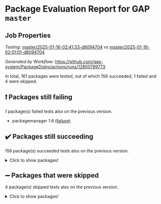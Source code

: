 # Package Evaluation Report for GAP `master`

## Job Properties

*Testing:* [master/2025-01-16-02:41:33-d8094704](https://github.com/gap-system/PackageDistro/blob/data/reports/master/2025-01-16-02:41:33-d8094704) vs [master/2025-01-16-02:01:01-d8094704](https://github.com/gap-system/PackageDistro/blob/data/reports/master/2025-01-16-02:01:01-d8094704)

*Generated by Workflow:* https://github.com/gap-system/PackageDistro/actions/runs/12800799773

In total, 161 packages were tested, out of which 156 succeeded, 1 failed and 4 were skipped.

## :exclamation: Packages still failing

1 package(s) failed tests also on the previous version.
- packagemanager 1.6 [(failure)](https://github.com/gap-system/PackageDistro/actions/runs/12800799773/job/35689517593)

## :heavy_check_mark: Packages still succeeding

156 package(s) succeeded tests also on the previous version.
<details><summary>Click to show packages!</summary>

- 4ti2interface 2024.11-01 [(success)](https://github.com/gap-system/PackageDistro/actions/runs/12800799773/job/35689493170)
- ace 5.6.2 [(success)](https://github.com/gap-system/PackageDistro/actions/runs/12800799773/job/35689493395)
- aclib 1.3.2 [(success)](https://github.com/gap-system/PackageDistro/actions/runs/12800799773/job/35689493536)
- agt 0.3.1 [(success)](https://github.com/gap-system/PackageDistro/actions/runs/12800799773/job/35689493684)
- alnuth 3.2.1 [(success)](https://github.com/gap-system/PackageDistro/actions/runs/12800799773/job/35689493839)
- anupq 3.3.1 [(success)](https://github.com/gap-system/PackageDistro/actions/runs/12800799773/job/35689494010)
- atlasrep 2.1.9 [(success)](https://github.com/gap-system/PackageDistro/actions/runs/12800799773/job/35689494117)
- autodoc 2023.06.19 [(success)](https://github.com/gap-system/PackageDistro/actions/runs/12800799773/job/35689494255)
- automata 1.16 [(success)](https://github.com/gap-system/PackageDistro/actions/runs/12800799773/job/35689494395)
- automgrp 1.3.3 [(success)](https://github.com/gap-system/PackageDistro/actions/runs/12800799773/job/35689498208)
- autpgrp 1.11 [(success)](https://github.com/gap-system/PackageDistro/actions/runs/12800799773/job/35689498538)
- cap 2025.01-01 [(success)](https://github.com/gap-system/PackageDistro/actions/runs/12800799773/job/35689498825)
- caratinterface 2.3.7 [(success)](https://github.com/gap-system/PackageDistro/actions/runs/12800799773/job/35689499837)
- cddinterface 2024.09.02 [(success)](https://github.com/gap-system/PackageDistro/actions/runs/12800799773/job/35689501319)
- circle 1.6.6 [(success)](https://github.com/gap-system/PackageDistro/actions/runs/12800799773/job/35689501494)
- classicpres 1.22 [(success)](https://github.com/gap-system/PackageDistro/actions/runs/12800799773/job/35689501747)
- cohomolo 1.6.11 [(success)](https://github.com/gap-system/PackageDistro/actions/runs/12800799773/job/35689501984)
- congruence 1.2.7 [(success)](https://github.com/gap-system/PackageDistro/actions/runs/12800799773/job/35689502215)
- corefreesub 0.6 [(success)](https://github.com/gap-system/PackageDistro/actions/runs/12800799773/job/35689502363)
- corelg 1.57 [(success)](https://github.com/gap-system/PackageDistro/actions/runs/12800799773/job/35689502594)
- crime 1.6 [(success)](https://github.com/gap-system/PackageDistro/actions/runs/12800799773/job/35689502828)
- crisp 1.4.6 [(success)](https://github.com/gap-system/PackageDistro/actions/runs/12800799773/job/35689503030)
- crypting 0.10.5 [(success)](https://github.com/gap-system/PackageDistro/actions/runs/12800799773/job/35689503258)
- cryst 4.1.27 [(success)](https://github.com/gap-system/PackageDistro/actions/runs/12800799773/job/35689503440)
- crystcat 1.1.10 [(success)](https://github.com/gap-system/PackageDistro/actions/runs/12800799773/job/35689503625)
- ctbllib 1.3.9 [(success)](https://github.com/gap-system/PackageDistro/actions/runs/12800799773/job/35689503836)
- cubefree 1.20 [(success)](https://github.com/gap-system/PackageDistro/actions/runs/12800799773/job/35689504134)
- curlinterface 2.4.0 [(success)](https://github.com/gap-system/PackageDistro/actions/runs/12800799773/job/35689504344)
- cvec 2.8.3 [(success)](https://github.com/gap-system/PackageDistro/actions/runs/12800799773/job/35689504537)
- datastructures 0.3.1 [(success)](https://github.com/gap-system/PackageDistro/actions/runs/12800799773/job/35689504746)
- deepthought 1.0.8 [(success)](https://github.com/gap-system/PackageDistro/actions/runs/12800799773/job/35689504924)
- design 1.8.2 [(success)](https://github.com/gap-system/PackageDistro/actions/runs/12800799773/job/35689505110)
- difsets 2.3.1 [(success)](https://github.com/gap-system/PackageDistro/actions/runs/12800799773/job/35689505358)
- digraphs 1.9.0 [(success)](https://github.com/gap-system/PackageDistro/actions/runs/12800799773/job/35689505525)
- edim 1.3.8 [(success)](https://github.com/gap-system/PackageDistro/actions/runs/12800799773/job/35689505702)
- example 4.4.0 [(success)](https://github.com/gap-system/PackageDistro/actions/runs/12800799773/job/35689505956)
- examplesforhomalg 2023.10-01 [(success)](https://github.com/gap-system/PackageDistro/actions/runs/12800799773/job/35689506146)
- factint 1.6.3 [(success)](https://github.com/gap-system/PackageDistro/actions/runs/12800799773/job/35689506349)
- ferret 1.0.14 [(success)](https://github.com/gap-system/PackageDistro/actions/runs/12800799773/job/35689506574)
- fga 1.5.0 [(success)](https://github.com/gap-system/PackageDistro/actions/runs/12800799773/job/35689506744)
- fining 1.5.6 [(success)](https://github.com/gap-system/PackageDistro/actions/runs/12800799773/job/35689506964)
- float 1.0.5 [(success)](https://github.com/gap-system/PackageDistro/actions/runs/12800799773/job/35689507149)
- format 1.4.4 [(success)](https://github.com/gap-system/PackageDistro/actions/runs/12800799773/job/35689507305)
- forms 1.2.12 [(success)](https://github.com/gap-system/PackageDistro/actions/runs/12800799773/job/35689507555)
- fplsa 1.2.6 [(success)](https://github.com/gap-system/PackageDistro/actions/runs/12800799773/job/35689507771)
- fr 2.4.13 [(success)](https://github.com/gap-system/PackageDistro/actions/runs/12800799773/job/35689508081)
- francy 2.0.3 [(success)](https://github.com/gap-system/PackageDistro/actions/runs/12800799773/job/35689508265)
- fwtree 1.3 [(success)](https://github.com/gap-system/PackageDistro/actions/runs/12800799773/job/35689508458)
- gapdoc 1.6.7 [(success)](https://github.com/gap-system/PackageDistro/actions/runs/12800799773/job/35689508734)
- gauss 2024.11-01 [(success)](https://github.com/gap-system/PackageDistro/actions/runs/12800799773/job/35689508888)
- gaussforhomalg 2024.08-01 [(success)](https://github.com/gap-system/PackageDistro/actions/runs/12800799773/job/35689509094)
- gbnp 1.1.0 [(success)](https://github.com/gap-system/PackageDistro/actions/runs/12800799773/job/35689509246)
- generalizedmorphismsforcap 2024.09-03 [(success)](https://github.com/gap-system/PackageDistro/actions/runs/12800799773/job/35689509401)
- genss 1.6.9 [(success)](https://github.com/gap-system/PackageDistro/actions/runs/12800799773/job/35689509571)
- gradedmodules 2024.12-01 [(success)](https://github.com/gap-system/PackageDistro/actions/runs/12800799773/job/35689509758)
- gradedringforhomalg 2024.07-01 [(success)](https://github.com/gap-system/PackageDistro/actions/runs/12800799773/job/35689509936)
- grape 4.9.2 [(success)](https://github.com/gap-system/PackageDistro/actions/runs/12800799773/job/35689510146)
- groupoids 1.76 [(success)](https://github.com/gap-system/PackageDistro/actions/runs/12800799773/job/35689510300)
- grpconst 2.6.5 [(success)](https://github.com/gap-system/PackageDistro/actions/runs/12800799773/job/35689510433)
- guarana 0.96.3 [(success)](https://github.com/gap-system/PackageDistro/actions/runs/12800799773/job/35689510650)
- guava 3.19 [(success)](https://github.com/gap-system/PackageDistro/actions/runs/12800799773/job/35689510817)
- hap 1.66 [(success)](https://github.com/gap-system/PackageDistro/actions/runs/12800799773/job/35689510989)
- hapcryst 0.1.15 [(success)](https://github.com/gap-system/PackageDistro/actions/runs/12800799773/job/35689511139)
- hecke 1.5.4 [(success)](https://github.com/gap-system/PackageDistro/actions/runs/12800799773/job/35689511292)
- help 4.0 [(success)](https://github.com/gap-system/PackageDistro/actions/runs/12800799773/job/35689511449)
- homalg 2024.01-01 [(success)](https://github.com/gap-system/PackageDistro/actions/runs/12800799773/job/35689511621)
- homalgtocas 2023.11-01 [(success)](https://github.com/gap-system/PackageDistro/actions/runs/12800799773/job/35689511822)
- idrel 2.48 [(success)](https://github.com/gap-system/PackageDistro/actions/runs/12800799773/job/35689512026)
- images 1.3.3 [(success)](https://github.com/gap-system/PackageDistro/actions/runs/12800799773/job/35689512226)
- intpic 0.4.0 [(success)](https://github.com/gap-system/PackageDistro/actions/runs/12800799773/job/35689512423)
- io 4.9.1 [(success)](https://github.com/gap-system/PackageDistro/actions/runs/12800799773/job/35689512646)
- io_forhomalg 2023.02-04 [(success)](https://github.com/gap-system/PackageDistro/actions/runs/12800799773/job/35689512800)
- irredsol 1.4.4 [(success)](https://github.com/gap-system/PackageDistro/actions/runs/12800799773/job/35689512957)
- json 2.2.2 [(success)](https://github.com/gap-system/PackageDistro/actions/runs/12800799773/job/35689513097)
- jupyterkernel 1.5.1 [(success)](https://github.com/gap-system/PackageDistro/actions/runs/12800799773/job/35689513235)
- jupyterviz 1.5.6 [(success)](https://github.com/gap-system/PackageDistro/actions/runs/12800799773/job/35689513388)
- kan 1.37 [(success)](https://github.com/gap-system/PackageDistro/actions/runs/12800799773/job/35689513534)
- kbmag 1.5.11 [(success)](https://github.com/gap-system/PackageDistro/actions/runs/12800799773/job/35689513661)
- laguna 3.9.7 [(success)](https://github.com/gap-system/PackageDistro/actions/runs/12800799773/job/35689513839)
- liealgdb 2.2.1 [(success)](https://github.com/gap-system/PackageDistro/actions/runs/12800799773/job/35689514020)
- liepring 2.9.1 [(success)](https://github.com/gap-system/PackageDistro/actions/runs/12800799773/job/35689514180)
- liering 2.4.2 [(success)](https://github.com/gap-system/PackageDistro/actions/runs/12800799773/job/35689514334)
- linearalgebraforcap 2024.10-01 [(success)](https://github.com/gap-system/PackageDistro/actions/runs/12800799773/job/35689514478)
- lins 0.9 [(success)](https://github.com/gap-system/PackageDistro/actions/runs/12800799773/job/35689514600)
- localizeringforhomalg 2023.10-01 [(success)](https://github.com/gap-system/PackageDistro/actions/runs/12800799773/job/35689514718)
- loops 3.4.4 [(success)](https://github.com/gap-system/PackageDistro/actions/runs/12800799773/job/35689514902)
- lpres 1.1.1 [(success)](https://github.com/gap-system/PackageDistro/actions/runs/12800799773/job/35689515049)
- majoranaalgebras 1.5.2 [(success)](https://github.com/gap-system/PackageDistro/actions/runs/12800799773/job/35689515195)
- mapclass 1.4.6 [(success)](https://github.com/gap-system/PackageDistro/actions/runs/12800799773/job/35689515333)
- matgrp 0.71 [(success)](https://github.com/gap-system/PackageDistro/actions/runs/12800799773/job/35689515477)
- matricesforhomalg 2024.11-02 [(success)](https://github.com/gap-system/PackageDistro/actions/runs/12800799773/job/35689515610)
- modisom 3.0.0 [(success)](https://github.com/gap-system/PackageDistro/actions/runs/12800799773/job/35689515757)
- modulepresentationsforcap 2024.09-02 [(success)](https://github.com/gap-system/PackageDistro/actions/runs/12800799773/job/35689515890)
- modules 2024.12-01 [(success)](https://github.com/gap-system/PackageDistro/actions/runs/12800799773/job/35689516048)
- monoidalcategories 2025.01-02 [(success)](https://github.com/gap-system/PackageDistro/actions/runs/12800799773/job/35689516213)
- nconvex 2024.12-01 [(success)](https://github.com/gap-system/PackageDistro/actions/runs/12800799773/job/35689516358)
- nilmat 1.4.2 [(success)](https://github.com/gap-system/PackageDistro/actions/runs/12800799773/job/35689516500)
- nock 1.5 [(success)](https://github.com/gap-system/PackageDistro/actions/runs/12800799773/job/35689516648)
- normalizinterface 1.3.7 [(success)](https://github.com/gap-system/PackageDistro/actions/runs/12800799773/job/35689516802)
- nq 2.5.11 [(success)](https://github.com/gap-system/PackageDistro/actions/runs/12800799773/job/35689516975)
- numericalsgps 1.4.0 [(success)](https://github.com/gap-system/PackageDistro/actions/runs/12800799773/job/35689517145)
- openmath 11.5.3 [(success)](https://github.com/gap-system/PackageDistro/actions/runs/12800799773/job/35689517282)
- orb 4.9.2 [(success)](https://github.com/gap-system/PackageDistro/actions/runs/12800799773/job/35689517422)
- patternclass 2.4.5 [(success)](https://github.com/gap-system/PackageDistro/actions/runs/12800799773/job/35689517732)
- permut 2.0.5 [(success)](https://github.com/gap-system/PackageDistro/actions/runs/12800799773/job/35689517902)
- polenta 1.3.10 [(success)](https://github.com/gap-system/PackageDistro/actions/runs/12800799773/job/35689518087)
- polymaking 0.8.7 [(success)](https://github.com/gap-system/PackageDistro/actions/runs/12800799773/job/35689518283)
- primgrp 3.4.4 [(success)](https://github.com/gap-system/PackageDistro/actions/runs/12800799773/job/35689518454)
- profiling 2.6.0 [(success)](https://github.com/gap-system/PackageDistro/actions/runs/12800799773/job/35689518585)
- qdistrnd 0.9.5 [(success)](https://github.com/gap-system/PackageDistro/actions/runs/12800799773/job/35689518747)
- qpa 1.35 [(success)](https://github.com/gap-system/PackageDistro/actions/runs/12800799773/job/35689518913)
- quagroup 1.8.4 [(success)](https://github.com/gap-system/PackageDistro/actions/runs/12800799773/job/35689519051)
- radiroot 2.9 [(success)](https://github.com/gap-system/PackageDistro/actions/runs/12800799773/job/35689519191)
- rcwa 4.7.1 [(success)](https://github.com/gap-system/PackageDistro/actions/runs/12800799773/job/35689519378)
- rds 1.8 [(success)](https://github.com/gap-system/PackageDistro/actions/runs/12800799773/job/35689519506)
- recog 1.4.3 [(success)](https://github.com/gap-system/PackageDistro/actions/runs/12800799773/job/35689519646)
- repndecomp 1.3.0 [(success)](https://github.com/gap-system/PackageDistro/actions/runs/12800799773/job/35689519796)
- repsn 3.1.2 [(success)](https://github.com/gap-system/PackageDistro/actions/runs/12800799773/job/35689519946)
- resclasses 4.7.3 [(success)](https://github.com/gap-system/PackageDistro/actions/runs/12800799773/job/35689520096)
- ringsforhomalg 2024.11-02 [(success)](https://github.com/gap-system/PackageDistro/actions/runs/12800799773/job/35689520249)
- sco 2023.08-01 [(success)](https://github.com/gap-system/PackageDistro/actions/runs/12800799773/job/35689520415)
- scscp 2.4.3 [(success)](https://github.com/gap-system/PackageDistro/actions/runs/12800799773/job/35689520568)
- semigroups 5.4.0 [(success)](https://github.com/gap-system/PackageDistro/actions/runs/12800799773/job/35689520709)
- sglppow 2.4 [(success)](https://github.com/gap-system/PackageDistro/actions/runs/12800799773/job/35689520866)
- sgpviz 0.999.6 [(success)](https://github.com/gap-system/PackageDistro/actions/runs/12800799773/job/35689520992)
- simpcomp 2.1.14 [(success)](https://github.com/gap-system/PackageDistro/actions/runs/12800799773/job/35689521190)
- singular 2024.06.03 [(success)](https://github.com/gap-system/PackageDistro/actions/runs/12800799773/job/35689521338)
- sl2reps 1.1 [(success)](https://github.com/gap-system/PackageDistro/actions/runs/12800799773/job/35689521515)
- sla 1.6.2 [(success)](https://github.com/gap-system/PackageDistro/actions/runs/12800799773/job/35689521689)
- smallantimagmas 0.3.0 [(success)](https://github.com/gap-system/PackageDistro/actions/runs/12800799773/job/35689521852)
- smallgrp 1.5.4 [(success)](https://github.com/gap-system/PackageDistro/actions/runs/12800799773/job/35689522031)
- smallsemi 0.7.1 [(success)](https://github.com/gap-system/PackageDistro/actions/runs/12800799773/job/35689522243)
- sonata 2.9.6 [(success)](https://github.com/gap-system/PackageDistro/actions/runs/12800799773/job/35689522377)
- sophus 1.27 [(success)](https://github.com/gap-system/PackageDistro/actions/runs/12800799773/job/35689522495)
- sotgrps 1.3 [(success)](https://github.com/gap-system/PackageDistro/actions/runs/12800799773/job/35689522661)
- spinsym 1.5.2 [(success)](https://github.com/gap-system/PackageDistro/actions/runs/12800799773/job/35689522834)
- standardff 1.0 [(success)](https://github.com/gap-system/PackageDistro/actions/runs/12800799773/job/35689523018)
- symbcompcc 1.3.2 [(success)](https://github.com/gap-system/PackageDistro/actions/runs/12800799773/job/35689523184)
- thelma 1.3 [(success)](https://github.com/gap-system/PackageDistro/actions/runs/12800799773/job/35689523356)
- tomlib 1.2.11 [(success)](https://github.com/gap-system/PackageDistro/actions/runs/12800799773/job/35689523521)
- toolsforhomalg 2024.09-01 [(success)](https://github.com/gap-system/PackageDistro/actions/runs/12800799773/job/35689523699)
- toric 1.9.6 [(success)](https://github.com/gap-system/PackageDistro/actions/runs/12800799773/job/35689523881)
- transgrp 3.6.5 [(success)](https://github.com/gap-system/PackageDistro/actions/runs/12800799773/job/35689524044)
- typeset 1.2.2 [(success)](https://github.com/gap-system/PackageDistro/actions/runs/12800799773/job/35689524266)
- ugaly 4.1.3 [(success)](https://github.com/gap-system/PackageDistro/actions/runs/12800799773/job/35689524477)
- unipot 1.6 [(success)](https://github.com/gap-system/PackageDistro/actions/runs/12800799773/job/35689524672)
- unitlib 4.2.0 [(success)](https://github.com/gap-system/PackageDistro/actions/runs/12800799773/job/35689524859)
- utils 0.85 [(success)](https://github.com/gap-system/PackageDistro/actions/runs/12800799773/job/35689525016)
- uuid 0.7 [(success)](https://github.com/gap-system/PackageDistro/actions/runs/12800799773/job/35689525222)
- walrus 0.9991 [(success)](https://github.com/gap-system/PackageDistro/actions/runs/12800799773/job/35689525854)
- wedderga 4.10.5 [(success)](https://github.com/gap-system/PackageDistro/actions/runs/12800799773/job/35689526145)
- wpe 0.8 [(success)](https://github.com/gap-system/PackageDistro/actions/runs/12800799773/job/35689526403)
- xmod 2.92 [(success)](https://github.com/gap-system/PackageDistro/actions/runs/12800799773/job/35689526556)
- xmodalg 1.23 [(success)](https://github.com/gap-system/PackageDistro/actions/runs/12800799773/job/35689526713)
- yangbaxter 0.10.6 [(success)](https://github.com/gap-system/PackageDistro/actions/runs/12800799773/job/35689526961)
- zeromqinterface 0.16 [(success)](https://github.com/gap-system/PackageDistro/actions/runs/12800799773/job/35689527156)
</details>

## :heavy_minus_sign: Packages that were skipped

4 package(s) skipped tests also on the previous version.
<details><summary>Click to show packages!</summary>

- browse 1.8.21 [(skipped)](https://github.com/gap-system/PackageDistro/actions/runs/12800799773/job/35689178226)
- itc 1.5.1 [(skipped)](https://github.com/gap-system/PackageDistro/actions/runs/12800799773/job/35689178226)
- polycyclic 2.16 [(skipped)](https://github.com/gap-system/PackageDistro/actions/runs/12800799773/job/35689178226)
- xgap 4.32 [(skipped)](https://github.com/gap-system/PackageDistro/actions/runs/12800799773/job/35689178226)
</details>

